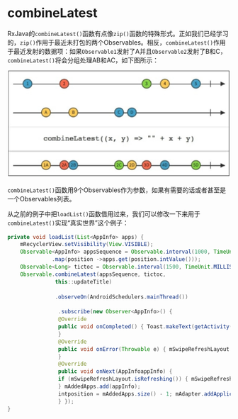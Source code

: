# combineLatest

RxJava的`combineLatest()`函数有点像`zip()`函数的特殊形式。正如我们已经学习的，`zip()`作用于最近未打包的两个Observables。相反，`combineLatest()`作用于最近发射的数据项：如果`Observable1`发射了A并且`Observable2`发射了B和C，`combineLatest()`将会分组处理AB和AC，如下图所示：

![](chapter6_9.png)

`combineLatest()`函数用9个Observables作为参数，如果有需要的话或者甚至是一个Observables列表。

从之前的例子中把`loadList()`函数借用过来，我们可以修改一下来用于`combineLatest()`实现“真实世界”这个例子：
```java
private void loadList(List<AppInfo> apps) {
    mRecyclerView.setVisibility(View.VISIBLE);
    Observable<AppInfo> appsSequence = Observable.interval(1000, TimeUnit.MILLISECONDS)
              .map(position ->apps.get(position.intValue()));
    Observable<Long> tictoc = Observable.interval(1500, TimeUnit.MILLISECONDS);
    Observable.combineLatest(appsSequence, tictoc,
               this::updateTitle)
              
               .observeOn(AndroidSchedulers.mainThread())
               
                .subscribe(new Observer<AppInfo>() {
                @Override
                public void onCompleted() { Toast.makeText(getActivity(), "Here is the list!", Toast.LENGTH_LONG).show();
                }
                @Override
                public void onError(Throwable e) { mSwipeRefreshLayout.setRefreshing(false); Toast.makeText(getActivity(), "Something went wrong!", Toast.LENGTH_SHORT).show();
                }
                @Override
                public void onNext(AppInfoappInfo) {
                if (mSwipeRefreshLayout.isRefreshing()) { mSwipeRefreshLayout.setRefreshing(false);
                } mAddedApps.add(appInfo);
                intposition = mAddedApps.size() - 1; mAdapter.addApplication(position, appInfo); mRecyclerView.smoothScrollToPosition(position);
                } });
}

```